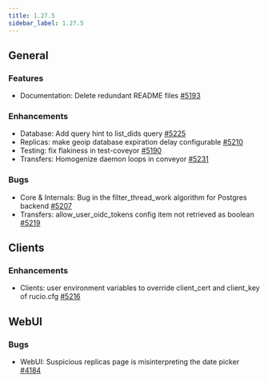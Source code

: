 ```yaml
---
title: 1.27.5
sidebar_label: 1.27.5
---
```


## General

### Features

- Documentation: Delete redundant README files [#5193](https://github.com/rucio/rucio/issues/5193)

### Enhancements

- Database: Add query hint to list_dids query [#5225](https://github.com/rucio/rucio/issues/5225)
- Replicas: make geoip database expiration delay configurable [#5210](https://github.com/rucio/rucio/issues/5210)
- Testing: fix flakiness in test-coveyor  [#5190](https://github.com/rucio/rucio/issues/5190)
- Transfers: Homogenize daemon loops in conveyor [#5231](https://github.com/rucio/rucio/issues/5231)

### Bugs

- Core & Internals: Bug in the filter_thread_work algorithm for Postgres backend [#5207](https://github.com/rucio/rucio/issues/5207)
- Transfers: allow_user_oidc_tokens config item not retrieved as boolean [#5219](https://github.com/rucio/rucio/issues/5219)

## Clients

### Enhancements

- Clients: user environment variables to override client_cert and client_key of rucio.cfg [#5216](https://github.com/rucio/rucio/issues/5216)

## WebUI

### Bugs

- WebUI: Suspicious replicas page is misinterpreting the date picker [#4184](https://github.com/rucio/rucio/issues/4184)

